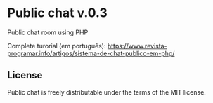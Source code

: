 # Public chat v.0.3
Public chat room using PHP

Complete turorial (em português): https://www.revista-programar.info/artigos/sistema-de-chat-publico-em-php/

## License
Public chat is freely distributable under the terms of the MIT license.
